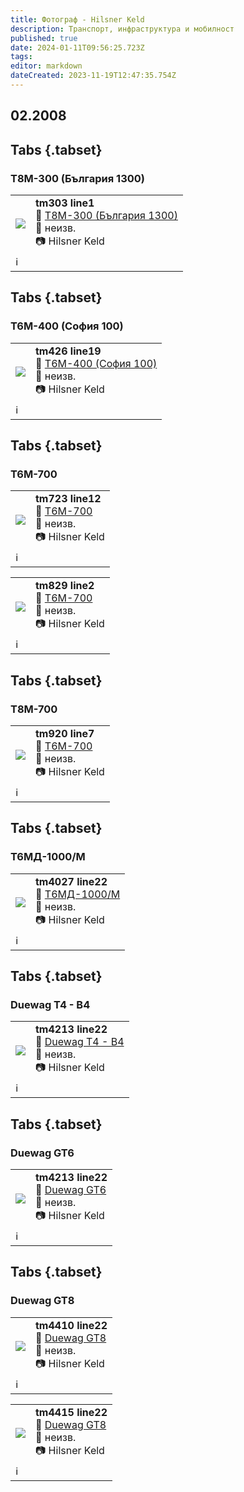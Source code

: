 ```yaml
---
title: Фотограф - Hilsner Keld
description: Транспорт, инфраструктура и мобилност
published: true
date: 2024-01-11T09:56:25.723Z
tags: 
editor: markdown
dateCreated: 2023-11-19T12:47:35.754Z
---
```


## 02.2008

## Tabs {.tabset}
### Т8М-300 (България 1300)


  <!--следващ пост--> 
<div class="table-responsive"><table style="width:100%"><tr>
<td><img src="https://lh3.google.com/u/0/d/1qB3wG-pUytIWQ_2dsuADqiR5mxWU6Uym"></td>
<td><b>tm303 line1</b><br> 🚋 <a href="/bg/public-transport/fleet-list/1979-T8M-301"> Т8М-300 (България 1300)
</a><br>📌 неизв. <br> 📷 Hilsner Keld<br></td></tr>
  <td colspan=2 >ℹ️ </td></table></div>
  
## Tabs {.tabset}
### Т6М-400 (София 100)


<!--следващ пост--> 
<div class="table-responsive"><table style="width:100%"><tr>
<td><img src="https://lh3.google.com/u/0/d/1hHktNqOtu0CEm1UqlVn5HE7FGPCbU1Fo"></td>
<td><b>tm426 line19</b><br> 🚋 <a href="/bg/public-transport/fleet-list/1979-T6M-400"> Т6М-400 (София 100)
</a><br>📌 неизв. <br> 📷 Hilsner Keld<br></td></tr>
  <td colspan=2 >ℹ️ </td></table></div>
  
## Tabs {.tabset}
### Т6М-700


<!--следващ пост--> 
<div class="table-responsive"><table style="width:100%"><tr>
<td><img src="https://lh3.google.com/u/0/d/1elZfPqx1Ykynxlbr3eqTq3GFHCP7OFSQ"></td>
<td><b>tm723 line12</b><br> 🚋 <a href="/bg/public-transport/fleet-list/1985-T6M-700">Т6М-700
</a><br>📌 неизв. <br> 📷 Hilsner Keld<br></td></tr>
  <td colspan=2 >ℹ️ </td></table></div>
  
<!--следващ пост--> 
<div class="table-responsive"><table style="width:100%"><tr>
<td><img src="https://lh3.google.com/u/0/d/1Nz3A00ZI58QZKF-dShZsa6ZFJLu7WTkl"></td>
<td><b>tm829 line2</b><br> 🚋 <a href="/bg/public-transport/fleet-list/1985-T6M-700">Т6М-700
</a><br>📌 неизв. <br> 📷 Hilsner Keld<br></td></tr>
  <td colspan=2 >ℹ️ </td></table></div>
  
   
## Tabs {.tabset}
### Т8М-700
<!--следващ пост--> 
<div class="table-responsive"><table style="width:100%"><tr>
<td><img src="https://lh3.google.com/u/0/d/17tNp1rn-eSW8K0Ml72TudcrBFguRSBLq"></td>
<td><b>tm920 line7</b><br> 🚋 <a href="/bg/public-transport/fleet-list/1990-T8M-700">Т6М-700
</a><br>📌 неизв. <br> 📷 Hilsner Keld<br></td></tr>
  <td colspan=2 >ℹ️ </td></table></div>
  
 
## Tabs {.tabset}
### Т6МД-1000/М
<!--следващ пост--> 
<div class="table-responsive"><table style="width:100%"><tr>
<td><img src="https://lh3.google.com/u/0/d/1M-qHe7b70Iz2g8bOzi4Glhgre4BP_CDw"></td>
<td><b>tm4027 line22</b><br> 🚋 <a href="/bg/public-transport/fleet-list/1987-T6MD-1000">Т6МД-1000/М
</a><br>📌 неизв. <br> 📷 Hilsner Keld<br></td></tr>
  <td colspan=2 >ℹ️ </td></table></div>
  
## Tabs {.tabset}
### Duewag T4 - B4
<!--следващ пост--> 
<div class="table-responsive"><table style="width:100%"><tr>
<td><img src="https://lh3.google.com/u/0/d/1ofD8fOTDAym8mAcSlxKUl0TJaERk1iyy"></td>
<td><b>tm4213 line22</b><br> 🚋 <a href="/bg/public-transport/fleet-list/1957-Duewag-T4-B4">Duewag T4 - B4
</a><br>📌 неизв. <br> 📷 Hilsner Keld<br></td></tr>
  <td colspan=2 >ℹ️ </td></table></div>
  
   
## Tabs {.tabset}
### Duewag GT6
<!--следващ пост--> 
<div class="table-responsive"><table style="width:100%"><tr>
<td><img src="https://lh3.google.com/u/0/d/1f9fJiKOzewiB-_uA5K2vAJ0z5ZPC7whj"></td>
<td><b>tm4213 line22</b><br> 🚋 <a href="/bg/public-transport/fleet-list/1959-Duewag-GT6">Duewag GT6
</a><br>📌 неизв. <br> 📷 Hilsner Keld<br></td></tr>
  <td colspan=2 >ℹ️ </td></table></div>
  
    
## Tabs {.tabset}
### Duewag GT8
<!--следващ пост--> 
<div class="table-responsive"><table style="width:100%"><tr>
<td><img src="https://lh3.google.com/u/0/d/1xttntYPpXk_74dXJXkDKSu3cQlNqFWTC"></td>
<td><b>tm4410 line22</b><br> 🚋 <a href="/bg/public-transport/fleet-list/1960-Duewag-GT8">Duewag GT8
</a><br>📌 неизв. <br> 📷 Hilsner Keld<br></td></tr>
  <td colspan=2 >ℹ️ </td></table></div>
  
<!--следващ пост--> 
<div class="table-responsive"><table style="width:100%"><tr>
<td><img src="https://lh3.google.com/u/0/d/1x6Rn_J2i-7Y-RdZg3DrGXNuk8KBz3oUL"></td>
<td><b>tm4415 line22</b><br> 🚋 <a href="/bg/public-transport/fleet-list/1960-Duewag-GT8">Duewag GT8
</a><br>📌 неизв. <br> 📷 Hilsner Keld<br></td></tr>
  <td colspan=2 >ℹ️ </td></table></div>  



